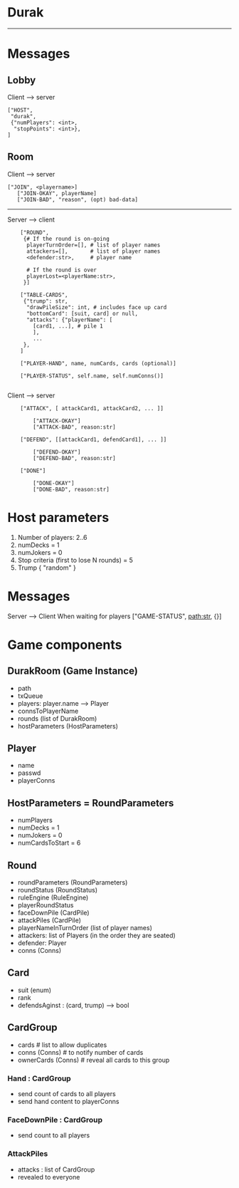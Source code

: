 # Durak

---

# Messages

## Lobby

Client --> server
```
["HOST",
 "durak",
 {"numPlayers": <int>,
  "stopPoints": <int>},
]
```

## Room

Client --> server
```
["JOIN", <playername>]
   ["JOIN-OKAY", playerName]
   ["JOIN-BAD", "reason", (opt) bad-data]
```
---

Server --> client

```
    ["ROUND",
     {# If the round is on-going
      playerTurnOrder=[], # list of player names
      attackers=[],       # list of player names
      <defender:str>,     # player name

      # If the round is over
      playerLost=<playerName:str>,
     }]

    ["TABLE-CARDS",
     {"trump": str,
      "drawPileSize": int, # includes face up card
      "bottomCard": [suit, card] or null,
      "attacks": {"playerName": [
        [card1, ...], # pile 1
        ],
        ...
     },
    ]

    ["PLAYER-HAND", name, numCards, cards (optional)]

    ["PLAYER-STATUS", self.name, self.numConns()]
    
```

Client --> server
```
    ["ATTACK", [ attackCard1, attackCard2, ... ]]

        ["ATTACK-OKAY"]
        ["ATTACK-BAD", reason:str]

    ["DEFEND", [[attackCard1, defendCard1], ... ]]

        ["DEFEND-OKAY"]
        ["DEFEND-BAD", reason:str]

    ["DONE"]

        ["DONE-OKAY"]
        ["DONE-BAD", reason:str]

```


# Host parameters

1. Number of players: 2..6
2. numDecks = 1
3. numJokers = 0
4. Stop criteria (first to lose N rounds) = 5
5. Trump { "random" }

# Messages

Server --> Client
    When waiting for players
        ["GAME-STATUS", <path:str>, {}]




# Game components

## DurakRoom (Game Instance)
* path
* txQueue
* players: player.name --> Player
* connsToPlayerName
* rounds (list of DurakRoom)
* hostParameters (HostParameters)

## Player
* name
* passwd
* playerConns

## HostParameters = RoundParameters
* numPlayers
* numDecks = 1
* numJokers = 0
* numCardsToStart = 6

## Round
* roundParameters (RoundParameters)
* roundStatus (RoundStatus)
* ruleEngine (RuleEngine)
* playerRoundStatus
* faceDownPile (CardPile)
* attackPiles (CardPile)
* playerNameInTurnOrder (list of player names)
* attackers: list of Players (in the order they are seated)
* defender: Player
* conns (Conns)

## Card
* suit (enum)
* rank
* defendsAginst : (card, trump) --> bool

## CardGroup
* cards             # list to allow duplicates
* conns   (Conns)   # to notify number of cards
* ownerCards (Conns) # reveal all cards to this group

### Hand : CardGroup
* send count of cards to all players
* send hand content to playerConns

### FaceDownPile : CardGroup
* send count to all players

### AttackPiles
* attacks : list of CardGroup
* revealed to everyone
